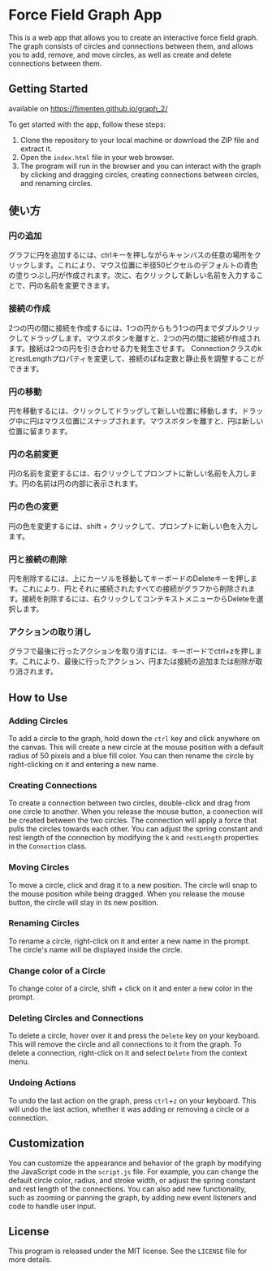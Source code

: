 
# Force Field Graph App

This is a web app that allows you to create an interactive force field graph. The graph consists of circles and connections between them, and allows you to add, remove, and move circles, as well as create and delete connections between them.

## Getting Started

available on https://fimenten.github.io/graph_2/


To get started with the app, follow these steps:
1. Clone the repository to your local machine or download the ZIP file and extract it.
2. Open the `index.html` file in your web browser.
3. The program will run in the browser and you can interact with the graph by clicking and dragging circles, creating connections between circles, and renaming circles.
## 使い方
### 円の追加
グラフに円を追加するには、ctrlキーを押しながらキャンバスの任意の場所をクリックします。これにより、マウス位置に半径50ピクセルのデフォルトの青色の塗りつぶし円が作成されます。次に、右クリックして新しい名前を入力することで、円の名前を変更できます。

### 接続の作成
2つの円の間に接続を作成するには、1つの円からもう1つの円までダブルクリックしてドラッグします。マウスボタンを離すと、2つの円の間に接続が作成されます。接続は2つの円を引き合わせる力を発生させます。 ConnectionクラスのkとrestLengthプロパティを変更して、接続のばね定数と静止長を調整することができます。

### 円の移動
円を移動するには、クリックしてドラッグして新しい位置に移動します。ドラッグ中に円はマウス位置にスナップされます。マウスボタンを離すと、円は新しい位置に留まります。

### 円の名前変更
円の名前を変更するには、右クリックしてプロンプトに新しい名前を入力します。円の名前は円の内部に表示されます。

### 円の色の変更
円の色を変更するには、shift + クリックして、プロンプトに新しい色を入力します。

### 円と接続の削除
円を削除するには、上にカーソルを移動してキーボードのDeleteキーを押します。これにより、円とそれに接続されたすべての接続がグラフから削除されます。接続を削除するには、右クリックしてコンテキストメニューからDeleteを選択します。

### アクションの取り消し
グラフで最後に行ったアクションを取り消すには、キーボードでctrl+zを押します。これにより、最後に行ったアクション、円または接続の追加または削除が取り消されます。



## How to Use

### Adding Circles

To add a circle to the graph, hold down the `ctrl` key and click anywhere on the canvas. This will create a new circle at the mouse position with a default radius of 50 pixels and a blue fill color. You can then rename the circle by right-clicking on it and entering a new name.

### Creating Connections

To create a connection between two circles, double-click and drag from one circle to another. When you release the mouse button, a connection will be created between the two circles. The connection will apply a force that pulls the circles towards each other. You can adjust the spring constant and rest length of the connection by modifying the `k` and `restLength` properties in the `Connection` class.

### Moving Circles

To move a circle, click and drag it to a new position. The circle will snap to the mouse position while being dragged. When you release the mouse button, the circle will stay in its new position.

### Renaming Circles

To rename a circle, right-click on it and enter a new name in the prompt. The circle's name will be displayed inside the circle.

### Change color of a Circle

To change color of a circle, shift + click on it and enter a new color in the prompt. 



### Deleting Circles and Connections

To delete a circle, hover over it and press the `Delete` key on your keyboard. This will remove the circle and all connections to it from the graph. To delete a connection, right-click on it and select `Delete` from the context menu.

### Undoing Actions

To undo the last action on the graph, press `ctrl`+`z` on your keyboard. This will undo the last action, whether it was adding or removing a circle or a connection.

## Customization

You can customize the appearance and behavior of the graph by modifying the JavaScript code in the `script.js` file. For example, you can change the default circle color, radius, and stroke width, or adjust the spring constant and rest length of the connections. You can also add new functionality, such as zooming or panning the graph, by adding new event listeners and code to handle user input.

## License

This program is released under the MIT license. See the `LICENSE` file for more details.
